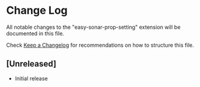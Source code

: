 # Change Log

All notable changes to the "easy-sonar-prop-setting" extension will be documented in this file.

Check [Keep a Changelog](http://keepachangelog.com/) for recommendations on how to structure this file.

## [Unreleased]

- Initial release